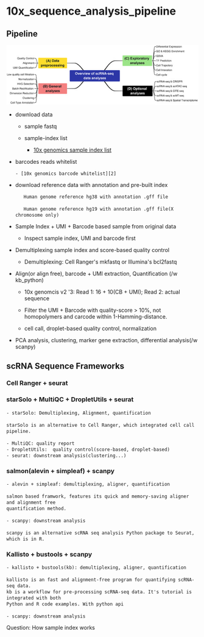 # 10x_sequence_analysis_pipeline

## Pipeline

![img](./static/CTM2-12-e694-g005.jpg)

- download data
    
    - sample fastq
      
    - sample-index list
      
      - [10x genomics sample index list][1]
          
- barcodes reads whitelist
      
      - [10x genomics barcode whitelist][2]
     
 - download reference data with annotation and pre-built index
      
          Human genome reference hg38 with annotation .gff file
      
          Human genome reference hg19 with annotation .gff file(X chromosome only)
- Sample Index + UMI + Barcode based sample from original data

    - Inspect sample index, UMI and barcode first
      
- Demultiplexing sample index and score-based quality control

    - Demultiplexing: Cell Ranger's mkfastq or Illumina's bcl2fastq 
    
- Align(or align free), barcode + UMI extraction, Quantification (/w kb_python)
    
    - 10x genomcis v2 '3: Read 1: 16 + 10(CB + UMI); Read 2: actual sequence
    
    - Filter the UMI + Barcode with quality-score > 10%, not homopolymers and carcode within 1-Hamming-distance. 
    
    - cell call, droplet-based quality control, normalization
    
- PCA analysis, clustering, marker gene extraction, differential analysis(/w scanpy)


## scRNA Sequence Frameworks

### Cell Ranger + seurat

### starSolo + MultiQC + DropletUtils + seurat

    - starSolo: Demultiplexing, Alignment, quantification
    
    starSolo is an alternative to Cell Ranger, which integrated cell call pipeline.
    
    - MultiQC: quality report
    - DropletUtils:  quality control(score-based, droplet-based)
    - seurat: downstream analysis(clustering...)
 
    
### salmon(alevin + simpleaf) + scanpy
    
    - alevin + simpleaf: demultiplexing, aligner, quantification
    
    salmon based framwork, features its quick and memory-saving aligner and alignment free
    quantification method.
        
    - scanpy: downstream analysis
      
    scanpy is an alternative scRNA seq analysis Python package to Seurat, which is in R.


### Kallisto + bustools + scanpy

    - kallisto + bustools(kb): demultiplexing, aligner, quantification
    
    kallisto is an fast and alignment-free program for quantifying scRNA-seq data. 
    kb is a workflow for pre-processing scRNA-seq data. It's tutorial is integrated with both
    Python and R code examples. With python api
    
    - scanpy: downstream analysis


        
    
Question:
    How sample index works
    
[1]: https://www.10xgenomics.com/support/single-cell-gene-expression/documentation/steps/sequencing/sample-index-sets-for-single-cell-3
      
[2]: https://github.com/10XGenomics/cellranger/tree/master/lib/python/cellranger/barcodes
